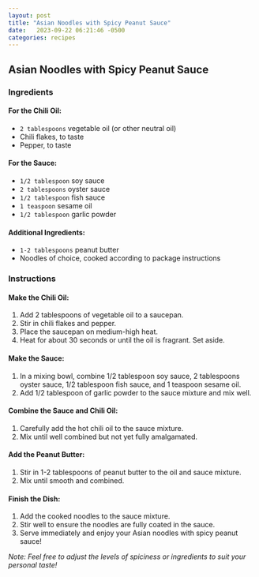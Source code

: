 ```yaml
---
layout: post
title: "Asian Noodles with Spicy Peanut Sauce"
date:   2023-09-22 06:21:46 -0500
categories: recipes
---
```

## **Asian Noodles with Spicy Peanut Sauce**

### **Ingredients**

#### **For the Chili Oil:**
- `2 tablespoons` vegetable oil (or other neutral oil)
- Chili flakes, to taste
- Pepper, to taste

#### **For the Sauce:**
- `1/2 tablespoon` soy sauce
- `2 tablespoons` oyster sauce
- `1/2 tablespoon` fish sauce
- `1 teaspoon` sesame oil
- `1/2 tablespoon` garlic powder

#### **Additional Ingredients:**
- `1-2 tablespoons` peanut butter
- Noodles of choice, cooked according to package instructions

### **Instructions**

#### **Make the Chili Oil:**
1. Add 2 tablespoons of vegetable oil to a saucepan.
2. Stir in chili flakes and pepper.
3. Place the saucepan on medium-high heat.
4. Heat for about 30 seconds or until the oil is fragrant. Set aside.

#### **Make the Sauce:**
1. In a mixing bowl, combine 1/2 tablespoon soy sauce, 2 tablespoons oyster sauce, 1/2 tablespoon fish sauce, and 1 teaspoon sesame oil.
2. Add 1/2 tablespoon of garlic powder to the sauce mixture and mix well.

#### **Combine the Sauce and Chili Oil:**
1. Carefully add the hot chili oil to the sauce mixture.
2. Mix until well combined but not yet fully amalgamated.

#### **Add the Peanut Butter:**
1. Stir in 1-2 tablespoons of peanut butter to the oil and sauce mixture.
2. Mix until smooth and combined.

#### **Finish the Dish:**
1. Add the cooked noodles to the sauce mixture.
2. Stir well to ensure the noodles are fully coated in the sauce.
3. Serve immediately and enjoy your Asian noodles with spicy peanut sauce!

_Note: Feel free to adjust the levels of spiciness or ingredients to suit your personal taste!_

